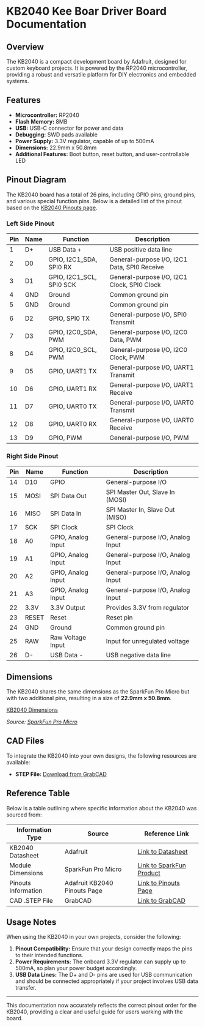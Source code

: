 # KB2040 Kee Boar Driver Board Documentation

## Overview

The KB2040 is a compact development board by Adafruit, designed for custom keyboard projects. It is powered by the RP2040 microcontroller, providing a robust and versatile platform for DIY electronics and embedded systems.

## Features

- **Microcontroller:** RP2040
- **Flash Memory:** 8MB
- **USB:** USB-C connector for power and data
- **Debugging:** SWD pads available
- **Power Supply:** 3.3V regulator, capable of up to 500mA
- **Dimensions:** 22.9mm x 50.8mm
- **Additional Features:** Boot button, reset button, and user-controllable LED

## Pinout Diagram

The KB2040 board has a total of 26 pins, including GPIO pins, ground pins, and various special function pins. Below is a detailed list of the pinout based on the [KB2040 Pinouts page](https://learn.adafruit.com/adafruit-kb2040/pinouts).

### Left Side Pinout

| Pin | Name  | Function                          | Description                                                    |
|-----|-------|-----------------------------------|----------------------------------------------------------------|
| 1   | D+    | USB Data +                        | USB positive data line                                         |
| 2   | D0    | GPIO, I2C1_SDA, SPI0 RX           | General-purpose I/O, I2C1 Data, SPI0 Receive                   |
| 3   | D1    | GPIO, I2C1_SCL, SPI0 SCK          | General-purpose I/O, I2C1 Clock, SPI0 Clock                    |
| 4   | GND   | Ground                            | Common ground pin                                              |
| 5   | GND   | Ground                            | Common ground pin                                              |
| 6   | D2    | GPIO, SPI0 TX                     | General-purpose I/O, SPI0 Transmit                             |
| 7   | D3    | GPIO, I2C0_SDA, PWM               | General-purpose I/O, I2C0 Data, PWM                            |
| 8   | D4    | GPIO, I2C0_SCL, PWM               | General-purpose I/O, I2C0 Clock, PWM                           |
| 9   | D5    | GPIO, UART1 TX                    | General-purpose I/O, UART1 Transmit                            |
| 10  | D6    | GPIO, UART1 RX                    | General-purpose I/O, UART1 Receive                             |
| 11  | D7    | GPIO, UART0 TX                    | General-purpose I/O, UART0 Transmit                            |
| 12  | D8    | GPIO, UART0 RX                    | General-purpose I/O, UART0 Receive                             |
| 13  | D9    | GPIO, PWM                         | General-purpose I/O, PWM                                       |

### Right Side Pinout

| Pin | Name  | Function                          | Description                                                    |
|-----|-------|-----------------------------------|----------------------------------------------------------------|
| 14  | D10   | GPIO                              | General-purpose I/O                                            |
| 15  | MOSI  | SPI Data Out                      | SPI Master Out, Slave In (MOSI)                                |
| 16  | MISO  | SPI Data In                       | SPI Master In, Slave Out (MISO)                                |
| 17  | SCK   | SPI Clock                        | SPI Clock                                                      |
| 18  | A0    | GPIO, Analog Input                | General-purpose I/O, Analog Input                              |
| 19  | A1    | GPIO, Analog Input                | General-purpose I/O, Analog Input                              |
| 20  | A2    | GPIO, Analog Input                | General-purpose I/O, Analog Input                              |
| 21  | A3    | GPIO, Analog Input                | General-purpose I/O, Analog Input                              |
| 22  | 3.3V  | 3.3V Output                       | Provides 3.3V from regulator                                   |
| 23  | RESET | Reset                             | Reset pin                                                      |
| 24  | GND   | Ground                            | Common ground pin                                              |
| 25  | RAW   | Raw Voltage Input                 | Input for unregulated voltage                                  |
| 26  | D-    | USB Data -                        | USB negative data line                                         |

## Dimensions

The KB2040 shares the same dimensions as the SparkFun Pro Micro but with two additional pins, resulting in a size of **22.9mm x 50.8mm**.

[KB2040 Dimensions](https://cdn.sparkfun.com/assets/parts/1/4/7/0/0/15795-ProMicrov13-Dimensions.png)

*Source: [SparkFun Pro Micro](https://www.sparkfun.com/products/15795)*

## CAD Files

To integrate the KB2040 into your own designs, the following resources are available:

- **STEP File:** [Download from GrabCAD](https://grabcad.com/library/adafruit-kb2040-1)

## Reference Table

Below is a table outlining where specific information about the KB2040 was sourced from:

| Information Type         | Source                                                              | Reference Link                                                                                                   |
|--------------------------|---------------------------------------------------------------------|------------------------------------------------------------------------------------------------------------------|
| KB2040 Datasheet          | Adafruit                                                           | [Link to Datasheet](chrome-extension://efaidnbmnnnibpcajpcglclefindmkaj/https://cdn-learn.adafruit.com/downloads/pdf/adafruit-kb2040.pdf) |
| Module Dimensions         | SparkFun Pro Micro                                                 | [Link to SparkFun Product](https://www.sparkfun.com/products/15795)                                              |
| Pinouts Information       | Adafruit KB2040 Pinouts Page                                       | [Link to Pinouts Page](https://learn.adafruit.com/adafruit-kb2040/pinouts)                                       |
| CAD .STEP File            | GrabCAD                                                            | [Link to GrabCAD](https://grabcad.com/library/adafruit-kb2040-1)                                                 |

## Usage Notes

When using the KB2040 in your own projects, consider the following:

1. **Pinout Compatibility:** Ensure that your design correctly maps the pins to their intended functions.
2. **Power Requirements:** The onboard 3.3V regulator can supply up to 500mA, so plan your power budget accordingly.
3. **USB Data Lines:** The D+ and D- pins are used for USB communication and should be connected appropriately if your project involves USB data transfer.

---

This documentation now accurately reflects the correct pinout order for the KB2040, providing a clear and useful guide for users working with the board.
